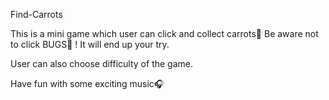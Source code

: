 Find-Carrots

This is a mini game which user can click and collect carrots🥕
Be aware not to click BUGS🐞 ! It will end up your try.

User can also choose difficulty of the game.

Have fun with some exciting music🎧
